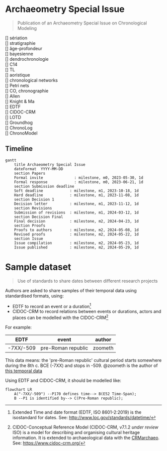 # Archaeometry Special Issue
> Publication of an Archaeometry Special Issue on Chronological Modeling

[] sériation  
[] stratigraphie  
[] âge-profondeur  
[] bayesienne  
[] dendrochronologie  
[] C14  
[] TL  
[] aoristique  
[] chronological networks  
[] Petri nets  
[] CO, chronographie  
[] Allen  
[] Knight & Ma  
[] EDTF  
[] CIDOC-CRM  
[] LOTD  
[] Groundhog  
[] ChronoLog  
[] ChronoModel  

## Timeline

```mermaid
gantt
    title Archaeometry Special Issue
    dateFormat  YYYY-MM-DD
    section Papers
    Formal invite              : milestone, m0, 2023-05-30, 1d
    Formal response            : milestone, m0, 2023-06-21, 1d
    section Submission deadline
    Soft deadline            : milestone, m1, 2023-10-18, 1d
    Hard deadline            : milestone, m1, 2023-11-08, 1d
    section Decision 1
    Decision letter          : milestone, m1, 2023-11-12, 1d
    section Revisions
    Submission of revisions	 : milestone, m1, 2024-03-12, 1d
    section Decision Final
    Final decision           : milestone, m2, 2024-04-23, 1d
    section Proofs
    Proofs to authors        : milestone, m2, 2024-05-08, 1d
    Revised proofs           : milestone, m2, 2024-05-22, 1d
    section Issue
    Issue compilation        : milestone, m2, 2024-05-23, 1d
    Issue published          : milestone, m2, 2024-05-29, 1d
```

# Sample dataset
> Use of standards to share dates between different research projects

Authors are asked to share samples of their temporal data using standardised formats, using:
- EDTF to record an event or a duration[^1]
- CIDOC-CRM to record relations between events or durations, actors and places can be modelled with the CIDOC-CRM[^2]

For example: 

| EDTF  |  event |  author |
|---|---|---|
| -7XX/-509  | pre-Roman republic  | zoometh |

This data means: the 'pre-Roman republic' cultural period starts somewhere during the 8th c. BCE (-7XX) and stops in -509. @zoometh is the author of [this temporal data](https://github.com/historical-time/caa23/blob/main/archaeometry-si/samples/dataset.tsv)

Using EDTF and CIDOC-CRM, it should be modelled like:

```mermaid
flowchart LR
    A("-7XX/-509") --P170 defines time--> B(E52 Time-Span);
    B --P1 is identified by--> C(Pre-Roman republic);
```

[^1]: Extended Time and date format (EDTF, ISO 8601-2:2019) is the isostandard for dates. See: http://www.loc.gov/standards/datetime/
[^2]: CIDOC-Conceptual Reference Model (CIDOC-CRM, v7.1.2 *under review* ISO) is a model for describing and organising cultural heritage information. It is extended to archaeological data with the [CRMarchaeo](https://www.cidoc-crm.org/crmarchaeo/home-3). See: https://www.cidoc-crm.org/

